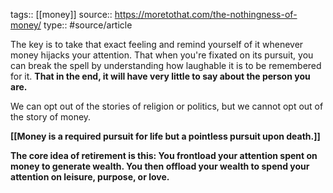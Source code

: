 tags:: [[money]]
source:: https://moretothat.com/the-nothingness-of-money/
type:: #source/article

The key is to take that exact feeling and remind yourself of it whenever money hijacks your attention. That when you're fixated on its pursuit, you can break the spell by understanding how laughable it is to be remembered for it. **That in the end, it will have very little to say about the person you are.**

We can opt out of the stories of religion or politics, but we cannot opt out of the story of money.

**[[Money is a required pursuit for life but a pointless pursuit upon death.]]**

**The core idea of retirement is this: You frontload your attention spent on money to generate wealth. You then offload your wealth to spend your attention on leisure, purpose, or love.**
